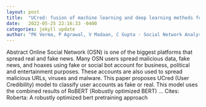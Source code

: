 ```yaml
---
layout: post
title:  "UCred: fusion of machine learning and deep learning methods for user credibility on social media"
date:   2022-05-25 22:16:33 -0400
categories: jekyll update
author: "PK Verma, P Agrawal, V Madaan, C Gupta - Social Network Analysis and Mining, 2022"
---
```

Abstract Online Social Network (OSN) is one of the biggest platforms that spread real and fake news. Many OSN users spread malicious data, fake news, and hoaxes using fake or social bot account for business, political and entertainment purposes. These accounts are also used to spread malicious URLs, viruses and malware. This paper proposes UCred (User Credibility) model to classify user accounts as fake or real. This model uses the combined results of RoBERT (Robustly optimized BERT) … Cites: ‪Roberta: A robustly optimized bert pretraining approach‬